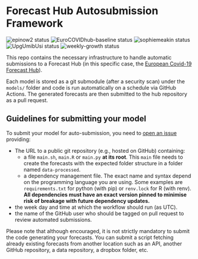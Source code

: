 
<!-- README.md is generated from README.Rmd. Please edit that file -->

# Forecast Hub Autosubmission Framework

<!-- badges: start -->

![epinow2
status](https://github.com/covid19-forecast-hub-europe/covid19-forecast-hub-europe-submissions/workflows/epinow2/badge.svg)
![EuroCOVIDhub-baseline
status](https://github.com/covid19-forecast-hub-europe/covid19-forecast-hub-europe-submissions/workflows/EuroCOVIDhub-baseline/badge.svg)
![sophiemeakin
status](https://github.com/covid19-forecast-hub-europe/covid19-forecast-hub-europe-submissions/workflows/sophiemeakin/badge.svg)
![UpgUmibUsi
status](https://github.com/covid19-forecast-hub-europe/covid19-forecast-hub-europe-submissions/workflows/UpgUmibUsi/badge.svg)
![weekly-growth
status](https://github.com/covid19-forecast-hub-europe/covid19-forecast-hub-europe-submissions/workflows/weekly-growth/badge.svg)

<!-- badges: end -->

This repo contains the necessary infrastructure to handle automatic
submissions to a Forecast Hub (in this specific case, the [European
Covid-19 Forecast
Hub](https://github.com/epiforecasts/covid19-forecast-hub-europe)).

Each model is stored as a git submodule (after a security scan) under
the `models/` folder and code is run automatically on a schedule via
GitHub Actions. The generated forecasts are then submitted to the hub
repository as a pull request.

## Guidelines for submitting your model

To submit your model for auto-submission, you need to [open an
issue](https://github.com/epiforecasts/covid19-forecast-hub-europe-submissions/issues/new?template=new-model.md)
providing:

-   The URL to a public git repository (e.g., hosted on GitHub)
    containing:
    -   a file `main.sh`, `main.R` or `main.py` **at its root**. This
        `main` file needs to create the forecasts with the expected
        folder structure in a folder named `data-processed`.
    -   a dependency management file. The exact name and syntax depend
        on the programming language you are using. Some examples are
        `requirements.txt` for python (with pip) or `renv.lock` for R
        (with renv). **All dependencies must have an exact version
        pinned to minimise risk of breakage with future dependency
        updates.**
-   the week day and time at which the workflow should run (as UTC).
-   the name of the GitHub user who should be tagged on pull request to
    review automated submissions.

Please note that although encouraged, it is not strictly mandatory to
submit the code generating your forecasts. You can submit a script
fetching already existing forecasts from another location such as an
API, another GitHub repository, a data repository, a dropbox folder,
etc.
